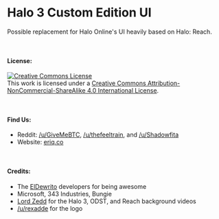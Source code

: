 # Halo 3 Custom Edition UI

Possible replacement for Halo Online's UI heavily based on Halo: Reach.

&nbsp;

#### License:
<a rel="license" href="http://creativecommons.org/licenses/by-nc-sa/4.0/"><img alt="Creative Commons License" style="border-width:0" src="https://i.creativecommons.org/l/by-nc-sa/4.0/88x31.png" /></a><br />This work is licensed under a <a rel="license" href="http://creativecommons.org/licenses/by-nc-sa/4.0/">Creative Commons Attribution-NonCommercial-ShareAlike 4.0 International License</a>.

&nbsp;

#### Find Us:

* Reddit:  <a href="http://reddit.com/user/GiveMeBTC">/u/GiveMeBTC</a>, <a href="http://reddit.com/user/thefeeltrain">/u/thefeeltrain</a>, and <a href="http://reddit.com/user/Shadowfita">/u/Shadowfita</a>
* Website:  <a href="http://eriq.co">eriq.co</a>

&nbsp;

#### Credits:
* The <a href="https://github.com/FishPhd/DewritoLauncher">ElDewrito</a> developers for being awesome
* Microsoft, 343 Industries, Bungie
* <a href="http://twitter.com/zeddikins">Lord Zedd</a> for the Halo 3, ODST, and Reach background videos
* <a href="http://reddit.com/user/rexadde">/u/rexadde</a> for the logo
